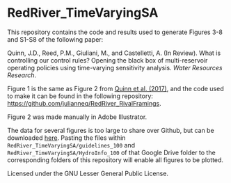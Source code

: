 # RedRiver_TimeVaryingSA

This repository contains the code and results used to generate Figures 3-8 and S1-S8 of the following paper:

Quinn, J.D., Reed, P.M., Giuliani, M., and Castelletti, A. (In Review). What is controlling our control rules? Opening the black box of multi-reservoir operating policies using time-varying sensitivity analysis. *Water Resources Research*.

Figure 1 is the same as Figure 2 from [Quinn et al. (2017)](http://onlinelibrary.wiley.com/doi/10.1002/2017WR020524/full), and the code used to make it can be found in the following repository: https://github.com/julianneq/RedRiver_RivalFramings.

Figure 2 was made manually in Adobe Illustrator.

The data for several figures is too large to share over Github, but can be downloaded [here](https://drive.google.com/open?id=1H-n9oljcyC1F1Uq5BseSsIwQWVY5XwGj). Pasting the files within `RedRiver_TimeVaryingSA/guidelines_100` and `RedRiver_TimeVaryingSA/HydroInfo_100` of that Google Drive folder to the corresponding folders of this repository will enable all figures to be plotted.

Licensed under the GNU Lesser General Public License.
